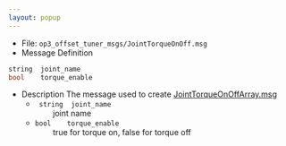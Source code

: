 ```yaml
---
layout: popup
---
```


- File: `op3_offset_tuner_msgs/JointTorqueOnOff.msg`
- Message Definition
 ```c
 string  joint_name
 bool    torque_enable
 ```

- Description
The message used to create [JointTorqueOnOffArray.msg]
    * ` string  joint_name`  
&emsp;&emsp; joint name  
    * `bool    torque_enable`  
&emsp;&emsp; true for torque on, false for torque off




[JointTorqueOnOffArray.msg]:https://github.com/ROBOTIS-GIT/ROBOTIS-Documents/wiki/op3_JointTorqueOnOffArray.msg
